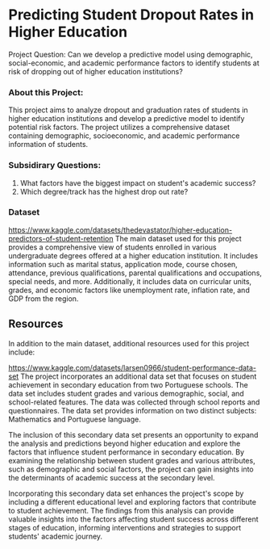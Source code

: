 # Predicting Student Dropout Rates in Higher Education

Project Question: Can we develop a predictive model using demographic, social-economic, and academic performance factors to identify students at risk of dropping out of higher education institutions?

### About this Project:

This project aims to analyze dropout and graduation rates of students in higher education institutions and develop a predictive model to identify potential risk factors. The project utilizes a comprehensive dataset containing demographic, socioeconomic, and academic performance information of students.

### Subsidirary Questions:

1. What factors have the biggest impact on student's academic success? 
2. Which degree/track has the highest drop out rate?

### Dataset
https://www.kaggle.com/datasets/thedevastator/higher-education-predictors-of-student-retention
The main dataset used for this project provides a comprehensive view of students enrolled in various undergraduate degrees offered at a higher education institution. It includes information such as marital status, application mode, course chosen, attendance, previous qualifications, parental qualifications and occupations, special needs, and more. Additionally, it includes data on curricular units, grades, and economic factors like unemployment rate, inflation rate, and GDP from the region.

## Resources

In addition to the main dataset, additional resources used for this project include:

https://www.kaggle.com/datasets/larsen0966/student-performance-data-set
The project incorporates an additional data set that focuses on student achievement in secondary education from two Portuguese schools. The data set includes student grades and various demographic, social, and school-related features. The data was collected through school reports and questionnaires. The data set provides information on two distinct subjects: Mathematics and Portuguese language.

The inclusion of this secondary data set presents an opportunity to expand the analysis and predictions beyond higher education and explore the factors that influence student performance in secondary education. By examining the relationship between student grades and various attributes, such as demographic and social factors, the project can gain insights into the determinants of academic success at the secondary level.

Incorporating this secondary data set enhances the project's scope by including a different educational level and exploring factors that contribute to student achievement. The findings from this analysis can provide valuable insights into the factors affecting student success across different stages of education, informing interventions and strategies to support students' academic journey.



